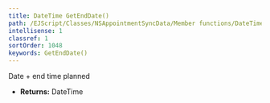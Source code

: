 ```yaml
---
title: DateTime GetEndDate()
path: /EJScript/Classes/NSAppointmentSyncData/Member functions/DateTime GetEndDate()
intellisense: 1
classref: 1
sortOrder: 1048
keywords: GetEndDate()
---
```



Date + end time planned



* **Returns:** DateTime


